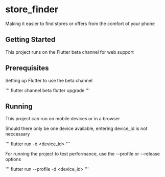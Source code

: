 # store_finder

Making it easier to find stores or offers from the comfort of your phone

## Getting Started

This project runs on the Flutter beta channel for web support

## Prerequisites

Setting up Flutter to use the beta channel

'''
    flutter channel beta
    flutter upgrade
'''

## Running

This project can run on mobile devices or in a browser

Should there only be one device available, entering device_id is not neccessary

'''
    flutter run -d <device_id>
'''

For running the project to test performance, use the --profile or --release options

'''
    flutter run --profile -d <device_id>
'''

